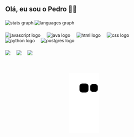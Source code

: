## Olá, eu sou o Pedro 👋🏼

###

<div>
  <img src="https://github-readme-stats.vercel.app/api?username=plucasm&hide_title=false&hide_rank=false&show_icons=true&include_all_commits=true&count_private=true&disable_animations=false&theme=dracula&locale=en&hide_border=false" height="150" alt="stats graph"  />
  <img src="https://github-readme-stats.vercel.app/api/top-langs?username=plucasm&locale=en&hide_title=false&layout=compact&card_width=320&langs_count=5&theme=dracula&hide_border=false" height="150" alt="languages graph"  />
</div>

###

<div align="left">
  <img src="https://skillicons.dev/icons?i=js" height="30" alt="javascript logo"  />
  <img width="12" />
  <img src="https://skillicons.dev/icons?i=java" height="30" alt="java logo"  />
  <img width="12" />
  <img src="https://skillicons.dev/icons?i=html" height="30" alt="html logo"  />
  <img width="12" />
  <img src="https://skillicons.dev/icons?i=css" height="30" alt="css logo"  />
  <img width="12" />
  <img src="https://skillicons.dev/icons?i=py" height="30" alt="python logo"  />
  <img width="12" />
  <img src="https://skillicons.dev/icons?i=postgres" height="30" alt="postgres logo"  />
  <img width="12" />

</div>

###

<div align="left">
  <a href="https://github.com/plucasm"><img src="https://img.shields.io/badge/GitHub-100000?style=for-the-badge&logo=github&logoColor=white"></a>
  &nbsp;&nbsp;&nbsp;
  <a href="https://www.instagram.com/flowparei/" ><img src="https://img.shields.io/badge/Instagram-E4405F?style=for-the-badge&logo=instagram&logoColor=white"></a>
  &nbsp;&nbsp;&nbsp;
  <a href="https://www.linkedin.com/in/pedro-lucas-sm/"><img src="https://img.shields.io/badge/LinkedIn-0077B5?style=for-the-badge&logo=linkedin&logoColor=white"></a>
</div>

###

<br clear="both">

<p align="center">
  <img src="https://raw.githubusercontent.com/plucasm/plucasm/output/github-contribution-grid-snake.svg" alt="Snake animation">
</p>

